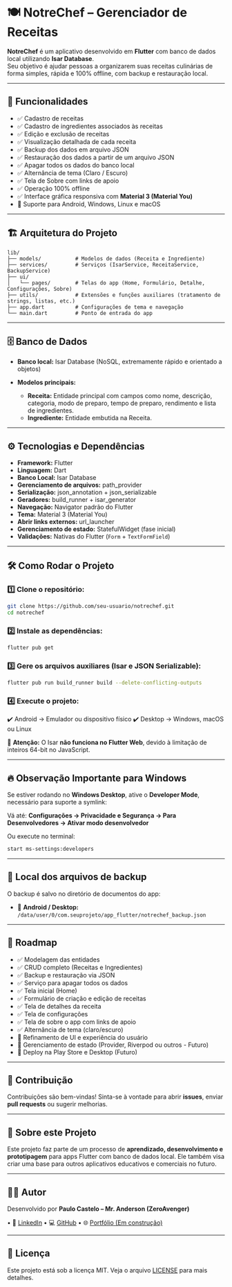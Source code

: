 # 🍽️ NotreChef – Gerenciador de Receitas

**NotreChef** é um aplicativo desenvolvido em **Flutter** com banco de dados local utilizando **Isar Database**.  
Seu objetivo é ajudar pessoas a organizarem suas receitas culinárias de forma simples, rápida e 100% offline, com backup e restauração local.

---

## 🚀 Funcionalidades

- ✅ Cadastro de receitas
- ✅ Cadastro de ingredientes associados às receitas
- ✅ Edição e exclusão de receitas
- ✅ Visualização detalhada de cada receita
- ✅ Backup dos dados em arquivo JSON
- ✅ Restauração dos dados a partir de um arquivo JSON
- ✅ Apagar todos os dados do banco local
- ✅ Alternância de tema (Claro / Escuro)
- ✅ Tela de Sobre com links de apoio
- ✅ Operação 100% offline
- ✅ Interface gráfica responsiva com **Material 3 (Material You)**
- 🚀 Suporte para Android, Windows, Linux e macOS

---

## 🏗️ Arquitetura do Projeto

```plaintext
lib/
├── models/           # Modelos de dados (Receita e Ingrediente)
├── services/         # Serviços (IsarService, ReceitaService, BackupService)
├── ui/
│   └── pages/        # Telas do app (Home, Formulário, Detalhe, Configurações, Sobre)
├── utils/            # Extensões e funções auxiliares (tratamento de strings, listas, etc.)
├── app.dart          # Configurações de tema e navegação
└── main.dart         # Ponto de entrada do app
````

---

## 🗄️ Banco de Dados

* **Banco local:** Isar Database (NoSQL, extremamente rápido e orientado a objetos)
* **Modelos principais:**

  * **Receita:** Entidade principal com campos como nome, descrição, categoria, modo de preparo, tempo de preparo, rendimento e lista de ingredientes.
  * **Ingrediente:** Entidade embutida na Receita.

---

## ⚙️ Tecnologias e Dependências

* **Framework:** Flutter
* **Linguagem:** Dart
* **Banco Local:** Isar Database
* **Gerenciamento de arquivos:** path\_provider
* **Serialização:** json\_annotation + json\_serializable
* **Geradores:** build\_runner + isar\_generator
* **Navegação:** Navigator padrão do Flutter
* **Tema:** Material 3 (Material You)
* **Abrir links externos:** url\_launcher
* **Gerenciamento de estado:** StatefulWidget (fase inicial)
* **Validações:** Nativas do Flutter (`Form` + `TextFormField`)

---

## 🛠️ Como Rodar o Projeto

### 1️⃣ Clone o repositório:

```bash
git clone https://github.com/seu-usuario/notrechef.git
cd notrechef
```

### 2️⃣ Instale as dependências:

```bash
flutter pub get
```

### 3️⃣ Gere os arquivos auxiliares (Isar e JSON Serializable):

```bash
flutter pub run build_runner build --delete-conflicting-outputs
```

### 4️⃣ Execute o projeto:

✔️ Android → Emulador ou dispositivo físico
✔️ Desktop → Windows, macOS ou Linux

🚫 **Atenção:** O Isar **não funciona no Flutter Web**, devido à limitação de inteiros 64-bit no JavaScript.

---

## 🔥 Observação Importante para Windows

Se estiver rodando no **Windows Desktop**, ative o **Developer Mode**, necessário para suporte a symlink:

Vá até:
**Configurações → Privacidade e Segurança → Para Desenvolvedores → Ativar modo desenvolvedor**

Ou execute no terminal:

```bash
start ms-settings:developers
```

---

## 💾 Local dos arquivos de backup

O backup é salvo no diretório de documentos do app:

* 📍 **Android / Desktop:**
  `/data/user/0/com.seuprojeto/app_flutter/notrechef_backup.json`

---

## 📅 Roadmap

* ✅ Modelagem das entidades
* ✅ CRUD completo (Receitas e Ingredientes)
* ✅ Backup e restauração via JSON
* ✅ Serviço para apagar todos os dados
* ✅ Tela inicial (Home)
* ✅ Formulário de criação e edição de receitas
* ✅ Tela de detalhes da receita
* ✅ Tela de configurações
* ✅ Tela de sobre o app com links de apoio
* ✅ Alternância de tema (claro/escuro)
* 🚀 Refinamento de UI e experiência do usuário
* 🚀 Gerenciamento de estado (Provider, Riverpod ou outros - Futuro)
* 🚀 Deploy na Play Store e Desktop (Futuro)

---

## 🤝 Contribuição

Contribuições são bem-vindas!
Sinta-se à vontade para abrir **issues**, enviar **pull requests** ou sugerir melhorias.

---

## 🧠 Sobre este Projeto

Este projeto faz parte de um processo de **aprendizado, desenvolvimento e prototipagem** para apps Flutter com banco de dados local.
Ele também visa criar uma base para outros aplicativos educativos e comerciais no futuro.

---

## 🧑‍💻 Autor

Desenvolvido por **Paulo Castelo – Mr. Anderson (ZeroAvenger)**

 • 🚀 [LinkedIn](https://www.linkedin.com/in/paulo-castelo/) 
 • 💻 [GitHub](https://github.com/paulocastelo) 
 • 🌐 [Portfólio (Em construção)](https://github.com/paulocastelo)

---

## 📝 Licença

Este projeto está sob a licença MIT.
Veja o arquivo [LICENSE](LICENSE) para mais detalhes.
